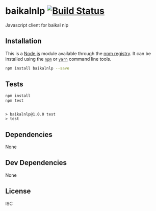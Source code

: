 # baikalnlp [![Build Status](https://travis-ci.org/baikalai/baikalnlp-js.png?branch=master)](https://travis-ci.org/baikalai/baikalnlp-js)

Javascript client for baikal nlp

## Installation

This is a [Node.js](https://nodejs.org/) module available through the 
[npm registry](https://www.npmjs.com/). It can be installed using the 
[`npm`](https://docs.npmjs.com/getting-started/installing-npm-packages-locally)
or 
[`yarn`](https://yarnpkg.com/en/)
command line tools.

```sh
npm install baikalnlp --save
```

## Tests

```sh
npm install
npm test
```
```

> baikalnlp@1.0.0 test
> test

```

## Dependencies

None

## Dev Dependencies

None

## License

ISC

